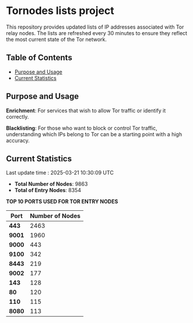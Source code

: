# Tornodes lists project

This repository provides updated lists of IP addresses associated with Tor relay nodes. The lists are refreshed every 30 minutes to ensure they reflect the most current state of the Tor network.

## Table of Contents

- [Purpose and Usage](#purpose-and-usage)
- [Current Statistics](#current-statistics)


## Purpose and Usage

**Enrichment**: For services that wish to allow Tor traffic or identify it correctly.

**Blacklisting**: For those who want to block or control Tor traffic, understanding which IPs belong to Tor can be a starting point with a high accuracy.

## Current Statistics

Last update time : 2025-03-21 10:30:09 UTC

- **Total Number of Nodes**: 9863
- **Total of Entry Nodes**: 8354

**TOP 10 PORTS USED FOR TOR ENTRY NODES**

| **Port** | **Number of Nodes** |
|------|-----------------|
| **443**   | 2463  |
| **9001**   | 1960  |
| **9000**   | 443  |
| **9100**   | 342  |
| **8443**   | 219  |
| **9002**   | 177  |
| **143**   | 128  |
| **80**   | 120  |
| **110**   | 115  |
| **8080**   | 113  |

